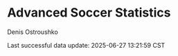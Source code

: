 # Advanced Soccer Statistics
Denis Ostroushko

<!-- gfm -->

Last successful data update: 2025-06-27 13:21:59 CST
